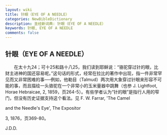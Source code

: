 ```yaml
---
layout: wiki
title: 针眼（EYE OF A NEEDLE）
categories: NewBibleDictionary
description: 圣经新词典: 针眼（EYE OF A NEEDLE）
keywords: 针眼, EYE OF A NEEDLE
comments: false
---
```


## 针眼（EYE OF A NEEDLE）

　　在太十九24；可十25和路十八25，我们读到耶稣说：“骆驼穿过针的眼，比财主进神的国还容易呢。”这句话的形式，经常在拉比的著作中出现，指一件非常罕见而又非常困难的事──例如，他勒目（Talmud）两次用大象穿过针眼来形容不可能的事，而且描绘一头骆驼在一个非常小的玉米量器中跳舞（也参 J. Lightfoot, Horae Hebraicae, 2, 1859，页264-5）。有些学者认为“针的眼”是指行人用的窄门，但没有历史证据支持这个看法。见 F. W. Farrar, 'The Camel

and the Needle's Eye', The Expositor

3, 1876，页369-80。

J.D.D.









